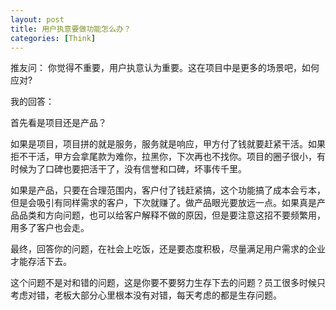 ```yaml
---
layout: post
title: 用户执意要做功能怎么办？
categories: [Think]
---
```


推友问：
你觉得不重要，用户执意认为重要。这在项目中是更多的场景吧，如何应对?

我的回答：

首先看是项目还是产品？

如果是项目，项目拼的就是服务，服务就是响应，甲方付了钱就要赶紧干活。如果拒不干活，甲方会拿尾款为难你，拉黑你，下次再也不找你。项目的圈子很小，有时候为了口碑也要把活干了，没有信誉和口碑，坏事传千里。

如果是产品，只要在合理范围内，客户付了钱赶紧搞，这个功能搞了成本会亏本，但是会吸引有同样需求的客户，下次就赚了。做产品眼光要放远一点。如果真是产品品类和方向问题，也可以给客户解释不做的原因，但是要注意这招不要频繁用，用多了客户也会走。

最终，回答你的问题，在社会上吃饭，还是要态度积极，尽量满足用户需求的企业才能存活下去。

这个问题不是对和错的问题，这是你要不要努力生存下去的问题？员工很多时候只考虑对错，老板大部分心里根本没有对错，每天考虑的都是生存问题。
